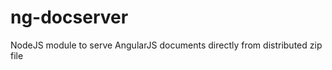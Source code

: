 ng-docserver
============

NodeJS module to serve AngularJS documents directly from distributed zip file
